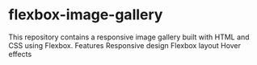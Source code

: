 # flexbox-image-gallery
This repository contains a responsive image gallery built with HTML and CSS using Flexbox.  Features Responsive design Flexbox layout Hover effects
